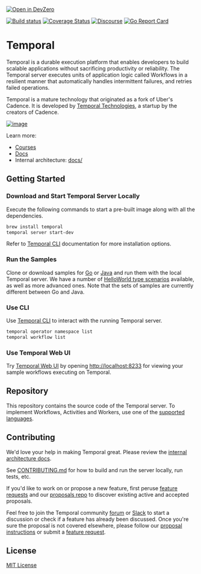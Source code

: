 [![Open in DevZero](https://assets.devzero.io/open-in-devzero.svg)](https://www.devzero.io/dashboard/recipes/new?repo-url=https://github.com/temporalio/temporal)

[![Build status](https://github.com/temporalio/temporal/actions/workflows/run-tests.yml/badge.svg?branch=main)](https://github.com/temporalio/temporal/commits/main/)
[![Coverage Status](https://coveralls.io/repos/github/temporalio/temporal/badge.svg?branch=main)](https://coveralls.io/github/temporalio/temporal?branch=main)
[![Discourse](https://img.shields.io/static/v1?label=Discourse&message=Get%20Help&color=informational)](https://community.temporal.io)
[![Go Report Card][go-report-image]][go-report-url]

[go-report-image]: https://goreportcard.com/badge/github.com/temporalio/temporal
[go-report-url]: https://goreportcard.com/report/github.com/temporalio/temporal

# Temporal

Temporal is a durable execution platform that enables developers to build scalable applications without sacrificing productivity or reliability.
The Temporal server executes units of application logic called Workflows in a resilient manner that automatically handles intermittent failures, and retries failed operations.

Temporal is a mature technology that originated as a fork of Uber's Cadence.
It is developed by [Temporal Technologies](https://temporal.io/), a startup by the creators of Cadence.

[![image](https://github.com/temporalio/temporal/assets/251288/693d18b5-01de-4a3b-b47b-96347b84f610)](https://youtu.be/wIpz4ioK0gI 'Getting to know Temporal')

Learn more:

- [Courses](https://learn.temporal.io/courses/temporal_101/)
- [Docs](https://docs.temporal.io)
- Internal architecture: [docs/](./docs/architecture/README.md)

## Getting Started

### Download and Start Temporal Server Locally

Execute the following commands to start a pre-built image along with all the dependencies.

```bash
brew install temporal
temporal server start-dev
```

Refer to [Temporal CLI](https://docs.temporal.io/cli/#installation) documentation for more installation options.

### Run the Samples

Clone or download samples for [Go](https://github.com/temporalio/samples-go) or [Java](https://github.com/temporalio/samples-java) and run them with the local Temporal server.
We have a number of [HelloWorld type scenarios](https://github.com/temporalio/samples-java#helloworld) available, as well as more advanced ones. Note that the sets of samples are currently different between Go and Java.

### Use CLI

Use [Temporal CLI](https://docs.temporal.io/cli/) to interact with the running Temporal server.

```bash
temporal operator namespace list
temporal workflow list
```

### Use Temporal Web UI

Try [Temporal Web UI](https://docs.temporal.io/web-ui) by opening [http://localhost:8233](http://localhost:8233) for viewing your sample workflows executing on Temporal.

## Repository

This repository contains the source code of the Temporal server. To implement Workflows, Activities and Workers, use one of the [supported languages](https://docs.temporal.io/dev-guide/).

## Contributing

We'd love your help in making Temporal great. Please review the [internal architecture docs](./docs/architecture/README.md).

See [CONTRIBUTING.md](./CONTRIBUTING.md) for how to build and run the server locally, run tests, etc.

If you'd like to work on or propose a new feature, first peruse [feature requests](https://community.temporal.io/c/feature-requests/6) and our [proposals repo](https://github.com/temporalio/proposals) to discover existing active and accepted proposals.

Feel free to join the Temporal community [forum](https://community.temporal.io) or [Slack](https://t.mp/slack) to start a discussion or check if a feature has already been discussed.
Once you're sure the proposal is not covered elsewhere, please follow our [proposal instructions](https://github.com/temporalio/proposals#creating-a-new-proposal) or submit a [feature request](https://community.temporal.io/c/feature-requests/6).

## License

[MIT License](https://github.com/temporalio/temporal/blob/main/LICENSE)
